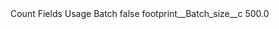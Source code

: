 <?xml version="1.0" encoding="UTF-8"?>
<CustomMetadata xmlns="http://soap.sforce.com/2006/04/metadata" xmlns:xsi="http://www.w3.org/2001/XMLSchema-instance" xmlns:xsd="http://www.w3.org/2001/XMLSchema">
    <label>Count Fields Usage Batch</label>
    <protected>false</protected>
    <values>
        <field>footprint__Batch_size__c</field>
        <value xsi:type="xsd:double">500.0</value>
    </values>
</CustomMetadata>
